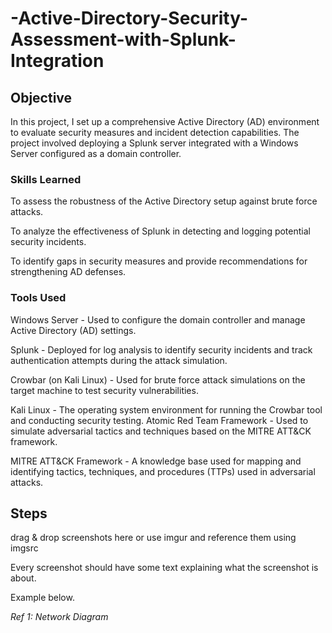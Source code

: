 # -Active-Directory-Security-Assessment-with-Splunk-Integration

## Objective


In this project, I set up a comprehensive Active Directory (AD) environment to evaluate security measures and incident detection capabilities. The project involved deploying a Splunk server integrated with a Windows Server configured as a domain controller.

### Skills Learned


To assess the robustness of the Active Directory setup against brute force attacks.

To analyze the effectiveness of Splunk in detecting and logging potential security incidents.

To identify gaps in security measures and provide recommendations for strengthening AD defenses.

### Tools Used


Windows Server - Used to configure the domain controller and manage Active Directory (AD) settings.

Splunk - Deployed for log analysis to identify security incidents and track authentication attempts during the attack simulation.

Crowbar (on Kali Linux) - Used for brute force attack simulations on the target machine to test security vulnerabilities.

Kali Linux - The operating system environment for running the Crowbar tool and conducting security testing.
Atomic Red Team Framework - Used to simulate adversarial tactics and techniques based on the MITRE ATT&CK framework.

MITRE ATT&CK Framework - A knowledge base used for mapping and identifying tactics, techniques, and procedures (TTPs) used in adversarial attacks.
## Steps
drag & drop screenshots here or use imgur and reference them using imgsrc

Every screenshot should have some text explaining what the screenshot is about.

Example below.

*Ref 1: Network Diagram*
